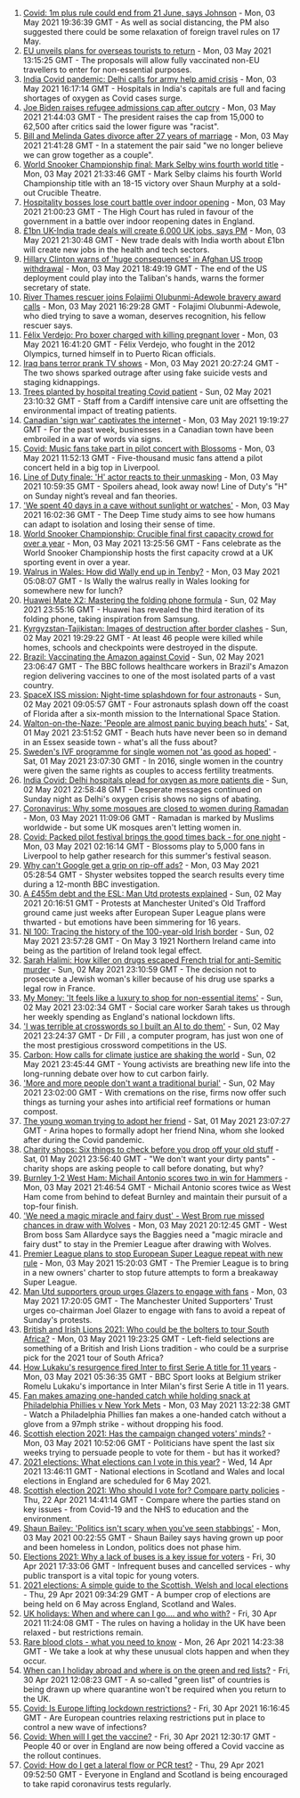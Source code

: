 1. [Covid: 1m plus rule could end from 21 June, says Johnson](https://www.bbc.co.uk/news/uk-56973274) - Mon, 03 May 2021 19:36:39 GMT - As well as social distancing, the PM also suggested there could be some relaxation of foreign travel rules on 17 May.
2. [EU unveils plans for overseas tourists to return](https://www.bbc.co.uk/news/world-europe-56970398) - Mon, 03 May 2021 13:15:25 GMT - The proposals will allow fully vaccinated non-EU travellers to enter for non-essential purposes.
3. [India Covid pandemic: Delhi calls for army help amid crisis](https://www.bbc.co.uk/news/world-asia-india-56972286) - Mon, 03 May 2021 16:17:14 GMT - Hospitals in India's capitals are full and facing shortages of oxygen as Covid cases surge.
4. [Joe Biden raises refugee admissions cap after outcry](https://www.bbc.co.uk/news/world-us-canada-56975402) - Mon, 03 May 2021 21:44:03 GMT - The president raises the cap from 15,000 to 62,500 after critics said the lower figure was "racist".
5. [Bill and Melinda Gates divorce after 27 years of marriage](https://www.bbc.co.uk/news/world-us-canada-56975466) - Mon, 03 May 2021 21:41:28 GMT - In a statement the pair said "we no longer believe we can grow together as a couple".
6. [World Snooker Championship final: Mark Selby wins fourth world title](https://www.bbc.co.uk/sport/snooker/56972835) - Mon, 03 May 2021 21:33:46 GMT - Mark Selby claims his fourth World Championship title with an 18-15 victory over Shaun Murphy at a sold-out Crucible Theatre.
7. [Hospitality bosses lose court battle over indoor opening](https://www.bbc.co.uk/news/business-56974835) - Mon, 03 May 2021 21:00:23 GMT - The High Court has ruled in favour of the government in a battle over indoor reopening dates in England.
8. [£1bn UK-India trade deals will create 6,000 UK jobs, says PM](https://www.bbc.co.uk/news/business-56974831) - Mon, 03 May 2021 21:30:48 GMT - New trade deals with India worth about £1bn will create new jobs in the health and tech sectors.
9. [Hillary Clinton warns of 'huge consequences' in Afghan US troop withdrawal](https://www.bbc.co.uk/news/world-us-canada-56966473) - Mon, 03 May 2021 18:49:19 GMT - The end of the US deployment could play into the Taliban's hands, warns the former secretary of state.
10. [River Thames rescuer joins Folajimi Olubunmi-Adewole bravery award calls](https://www.bbc.co.uk/news/uk-england-london-56973242) - Mon, 03 May 2021 16:29:28 GMT - Folajimi Olubunmi-Adewole, who died trying to save a woman, deserves recognition, his fellow rescuer says.
11. [Félix Verdejo: Pro boxer charged with killing pregnant lover](https://www.bbc.co.uk/news/world-us-canada-56972939) - Mon, 03 May 2021 16:41:20 GMT - Félix Verdejo, who fought in the 2012 Olympics, turned himself in to Puerto Rican officials.
12. [Iraq bans terror prank TV shows](https://www.bbc.co.uk/news/world-middle-east-56973968) - Mon, 03 May 2021 20:27:24 GMT - The two shows sparked outrage after using fake suicide vests and staging kidnappings.
13. [Trees planted by hospital treating Covid patient](https://www.bbc.co.uk/news/science-environment-56944931) - Sun, 02 May 2021 23:10:32 GMT - Staff from a Cardiff intensive care unit are offsetting the environmental impact of treating patients.
14. [Canadian 'sign war' captivates the internet](https://www.bbc.co.uk/news/world-us-canada-56972907) - Mon, 03 May 2021 19:19:27 GMT - For the past week, businesses in a Canadian town have been embroiled in a war of words via signs.
15. [Covid: Music fans take part in pilot concert with Blossoms](https://www.bbc.co.uk/news/entertainment-arts-56971450) - Mon, 03 May 2021 11:52:13 GMT - Five-thousand music fans attend a pilot concert held in a big top in Liverpool.
16. [Line of Duty finale: 'H' actor reacts to their unmasking](https://www.bbc.co.uk/news/entertainment-arts-56968531) - Mon, 03 May 2021 10:59:35 GMT - Spoilers ahead, look away now! Line of Duty's "H" on Sunday night’s reveal and fan theories.
17. ['We spent 40 days in a cave without sunlight or watches'](https://www.bbc.co.uk/news/world-europe-56970082) - Mon, 03 May 2021 16:02:36 GMT - The Deep Time study aims to see how humans can adapt to isolation and losing their sense of time.
18. [World Snooker Championship: Crucible final first capacity crowd for over a year](https://www.bbc.co.uk/sport/snooker/56970929) - Mon, 03 May 2021 13:25:56 GMT - Fans celebrate as the World Snooker Championship hosts the first capacity crowd at a UK sporting event in over a year.
19. [Walrus in Wales: How did Wally end up in Tenby?](https://www.bbc.co.uk/news/uk-wales-56943032) - Mon, 03 May 2021 05:08:07 GMT - Is Wally the walrus really in Wales looking for somewhere new for lunch?
20. [Huawei Mate X2: Mastering the folding phone formula](https://www.bbc.co.uk/news/technology-56945791) - Sun, 02 May 2021 23:55:16 GMT - Huawei has revealed the third iteration of its folding phone, taking inspiration from Samsung.
21. [Kyrgyzstan-Tajikistan: Images of destruction after border clashes](https://www.bbc.co.uk/news/world-asia-56963998) - Sun, 02 May 2021 19:29:22 GMT - At least 46 people were killed while homes, schools and checkpoints were destroyed in the dispute.
22. [Brazil: Vaccinating the Amazon against Covid](https://www.bbc.co.uk/news/world-latin-america-56949409) - Sun, 02 May 2021 23:06:47 GMT - The BBC follows healthcare workers in Brazil's Amazon region delivering vaccines to one of the most isolated parts of a vast country.
23. [SpaceX ISS mission: Night-time splashdown for four astronauts](https://www.bbc.co.uk/news/world-56962932) - Sun, 02 May 2021 09:05:57 GMT - Four astronauts splash down off the coast of Florida after a six-month mission to the International Space Station.
24. [Walton-on-the-Naze: 'People are almost panic buying beach huts'](https://www.bbc.co.uk/news/uk-england-essex-56901720) - Sat, 01 May 2021 23:51:52 GMT - Beach huts have never been so in demand in an Essex seaside town - what's all the fuss about?
25. [Sweden's IVF programme for single women not 'as good as hoped'](https://www.bbc.co.uk/news/world-europe-56859427) - Sat, 01 May 2021 23:07:30 GMT - In 2016, single women in the country were given the same rights as couples to access fertility treatments.
26. [India Covid: Delhi hospitals plead for oxygen as more patients die](https://www.bbc.co.uk/news/world-asia-india-56940595) - Sun, 02 May 2021 22:58:48 GMT - Desperate messages continued on Sunday night as Delhi's oxygen crisis shows no signs of abating.
27. [Coronavirus: Why some mosques are closed to women during Ramadan](https://www.bbc.co.uk/news/uk-56937289) - Mon, 03 May 2021 11:09:06 GMT - Ramadan is marked by Muslims worldwide - but some UK mosques aren't letting women in.
28. [Covid: Packed pilot festival brings the good times back - for one night](https://www.bbc.co.uk/news/entertainment-arts-56962231) - Mon, 03 May 2021 02:16:14 GMT - Blossoms play to 5,000 fans in Liverpool to help gather research for this summer's festival season.
29. [Why can't Google get a grip on rip-off ads?](https://www.bbc.co.uk/news/technology-56886957) - Mon, 03 May 2021 05:28:54 GMT - Shyster websites topped the search results every time during a 12-month BBC investigation.
30. [A £455m debt and the ESL: Man Utd protests explained](https://www.bbc.co.uk/sport/football/56966096) - Sun, 02 May 2021 20:16:51 GMT - Protests at Manchester United's Old Trafford ground came just weeks after European Super League plans were thwarted - but emotions have been simmering for 16 years.
31. [NI 100: Tracing the history of the 100-year-old Irish border](https://www.bbc.co.uk/news/uk-northern-ireland-56806404) - Sun, 02 May 2021 23:57:28 GMT - On May 3 1921 Northern Ireland came into being as the partition of Ireland took legal effect.
32. [Sarah Halimi: How killer on drugs escaped French trial for anti-Semitic murder](https://www.bbc.co.uk/news/world-europe-56929040) - Sun, 02 May 2021 23:10:59 GMT - The decision not to prosecute a Jewish woman's killer because of his drug use sparks a legal row in France.
33. [My Money: 'It feels like a luxury to shop for non-essential items'](https://www.bbc.co.uk/news/business-56929552) - Sun, 02 May 2021 23:02:34 GMT - Social care worker Sarah takes us through her weekly spending as England's national lockdown lifts.
34. ['I was terrible at crosswords so I built an AI to do them'](https://www.bbc.co.uk/news/technology-56934716) - Sun, 02 May 2021 23:24:37 GMT - Dr Fill , a computer program, has just won one of the most prestigious crossword competitions in the US.
35. [Carbon: How calls for climate justice are shaking the world](https://www.bbc.co.uk/news/science-environment-56941979) - Sun, 02 May 2021 23:45:44 GMT - Young activists are breathing new life into the long-running debate over how to cut carbon fairly.
36. ['More and more people don't want a traditional burial'](https://www.bbc.co.uk/news/business-56926819) - Sun, 02 May 2021 23:02:00 GMT - With cremations on the rise, firms now offer such things as turning your ashes into artificial reef formations or human compost.
37. [The young woman trying to adopt her friend](https://www.bbc.co.uk/news/world-europe-56919234) - Sat, 01 May 2021 23:07:27 GMT - Arina hopes to formally adopt her friend Nina, whom she looked after during the Covid pandemic.
38. [Charity shops: Six things to check before you drop off your old stuff](https://www.bbc.co.uk/news/uk-56842698) - Sat, 01 May 2021 23:56:40 GMT - "We don't want your dirty pants" - charity shops are asking people to call before donating, but why?
39. [Burnley 1-2 West Ham: Michail Antonio scores two in win for Hammers](https://www.bbc.co.uk/sport/football/56883236) - Mon, 03 May 2021 21:46:54 GMT - Michail Antonio scores twice as West Ham come from behind to defeat Burnley and maintain their pursuit of a top-four finish.
40. ['We need a magic miracle and fairy dust' - West Brom rue missed chances in draw with Wolves](https://www.bbc.co.uk/sport/football/56880832) - Mon, 03 May 2021 20:12:45 GMT - West Brom boss Sam Allardyce says the Baggies need a "magic miracle and fairy dust" to stay in the Premier League after drawing with Wolves.
41. [Premier League plans to stop European Super League repeat with new rule](https://www.bbc.co.uk/sport/football/56972776) - Mon, 03 May 2021 15:20:03 GMT - The Premier League is to bring in a new owners' charter to stop future attempts to form a breakaway Super League.
42. [Man Utd supporters group urges Glazers to engage with fans](https://www.bbc.co.uk/sport/football/56969755) - Mon, 03 May 2021 17:20:05 GMT - The Manchester United Supporters' Trust urges co-chairman Joel Glazer to engage with fans to avoid a repeat of Sunday's protests.
43. [British and Irish Lions 2021: Who could be the bolters to tour South Africa?](https://www.bbc.co.uk/sport/rugby-union/56964629) - Mon, 03 May 2021 19:23:25 GMT - Left-field selections are something of a British and Irish Lions tradition - who could be a surprise pick for the 2021 tour of South Africa?
44. [How Lukaku's resurgence fired Inter to first Serie A title for 11 years](https://www.bbc.co.uk/sport/football/56966749) - Mon, 03 May 2021 05:36:35 GMT - BBC Sport looks at Belgium striker Romelu Lukaku's importance in Inter Milan's first Serie A title in 11 years.
45. [Fan makes amazing one-handed catch while holding snack at Philadelphia Phillies v New York Mets](https://www.bbc.co.uk/sport/av/baseball/56970789) - Mon, 03 May 2021 13:22:38 GMT - Watch a Philadelphia Phillies fan makes a one-handed catch without a glove from a 97mph strike - without dropping his food.
46. [Scottish election 2021: Has the campaign changed voters' minds?](https://www.bbc.co.uk/news/uk-scotland-scotland-politics-56969880) - Mon, 03 May 2021 10:52:06 GMT - Politicians have spent the last six weeks trying to persuade people to vote for them - but has it worked?
47. [2021 elections: What elections can I vote in this year?](https://www.bbc.co.uk/news/56129210) - Wed, 14 Apr 2021 13:46:11 GMT - National elections in Scotland and Wales and local elections in England are scheduled for 6 May 2021.
48. [Scottish election 2021: Who should I vote for? Compare party policies](https://www.bbc.co.uk/news/uk-scotland-scotland-politics-56510773) - Thu, 22 Apr 2021 14:41:14 GMT - Compare where the parties stand on key issues - from Covid-19 and the NHS to education and the environment.
49. [Shaun Bailey: 'Politics isn't scary when you've seen stabbings'](https://www.bbc.co.uk/news/uk-england-london-56913497) - Mon, 03 May 2021 00:22:55 GMT - Shaun Bailey says having grown up poor and been homeless in London, politics does not phase him.
50. [Elections 2021: Why a lack of buses is a key issue for voters](https://www.bbc.co.uk/news/uk-england-56827739) - Fri, 30 Apr 2021 17:33:06 GMT - Infrequent buses and cancelled services - why public transport is a vital topic for young voters.
51. [2021 elections: A simple guide to the Scottish, Welsh and local elections](https://www.bbc.co.uk/news/uk-politics-56286643) - Thu, 29 Apr 2021 09:34:29 GMT - A bumper crop of elections are being held on 6 May across England, Scotland and Wales.
52. [UK holidays: When and where can I go.... and who with?](https://www.bbc.co.uk/news/explainers-52646738) - Fri, 30 Apr 2021 11:24:08 GMT - The rules on having a holiday in the UK have been relaxed - but restrictions remain.
53. [Rare blood clots - what you need to know](https://www.bbc.co.uk/news/health-56674796) - Mon, 26 Apr 2021 14:23:38 GMT - We take a look at why these unusual clots happen and when they occur.
54. [When can I holiday abroad and where is on the green and red lists?](https://www.bbc.co.uk/news/explainers-52544307) - Fri, 30 Apr 2021 12:08:23 GMT - A so-called "green list" of countries is being drawn up where quarantine won't be required when you return to the UK.
55. [Covid: Is Europe lifting lockdown restrictions?](https://www.bbc.co.uk/news/explainers-53640249) - Fri, 30 Apr 2021 16:16:45 GMT - Are European countries relaxing restrictions put in place to control a new wave of infections?
56. [Covid: When will I get the vaccine?](https://www.bbc.co.uk/news/health-55045639) - Fri, 30 Apr 2021 12:30:17 GMT - People 40 or over in England are now being offered a Covid vaccine as the rollout continues.
57. [Covid: How do I get a lateral flow or PCR test?](https://www.bbc.co.uk/news/health-51943612) - Thu, 29 Apr 2021 09:52:50 GMT - Everyone in England and Scotland is being encouraged to take rapid coronavirus tests regularly.
